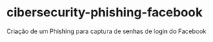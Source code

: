 # cibersecurity-phishing-facebook
Criação de um Phishing para captura de senhas de login do Facebook

